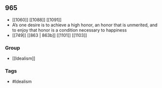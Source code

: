 ## 965
- [[1060]] [[1088]] [[1091]] 
- A’s one desire is to achieve a high honor, an honor that is unmerited, and to enjoy that honor is a condition necessary to happiness
- [[749]] [[863 | 863b]] [[1101]] [[1103]] 


### Group
- [[Idealism]]

### Tags
- #Idealism

